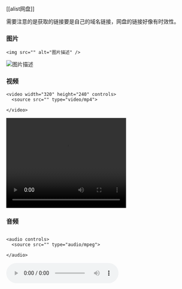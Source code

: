 [[alist网盘]]

需要注意的是获取的链接要是自己的域名链接，网盘的链接好像有时效性。
### 图片
```
<img src="" alt="图片描述" />
````

<img src="http://c.zhzhzh.cloudns.ch/d/123%E4%BA%91%E7%9B%98/%E5%9B%BE%E7%89%87/IMG_20240728_151620.jpg?sign=_673A0kI0m2L7oC-d-_Smt6E4bSvTUg9eDm-eKMAgIY=:0" alt="图片描述" />

### 视频
```
<video width="320" height="240" controls>
  <source src="" type="video/mp4">
 
</video>
````



<video width="320" height="240" controls>
  <source src="http://c.zhzhzh.cloudns.ch/d/123%E4%BA%91%E7%9B%98/%E8%A7%86%E9%A2%91/VID_20240507_132024.mp4?sign=_HfxrdQrZtHiytPcG6vEw_vM7W_vxUaJ2m6FJfdWiC4=:0" type="video/mp4">
 
</video>


### 音频

```

<audio controls>
  <source src="" type="audio/mpeg">

</audio>

````


<audio controls>
  <source src="http://c.zhzhzh.cloudns.ch/d/123%E4%BA%91%E7%9B%98/%E8%A7%86%E9%A2%91/%E5%B9%95%E5%90%8E%E7%94%9F%E6%B4%BB%20(%E6%99%AE%E9%80%9A%E4%BA%BA%E7%94%9F)-%E6%B5%B7%E6%B4%8Bbro%26%E9%87%8C%E6%98%82Leo.mp3?sign=WoAHNzmgecGtSkIdGnlJpzSauj2ZWsRzFDDtbK1kdpA=:0" type="audio/mpeg">

</audio>


